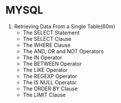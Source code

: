 # MYSQL
 1. Retrieving Data From a Single Table(60m)
    - The SELECT Statement
    - The SELECT Clause
    - The WHERE Clause
    - The AND, OR and NOT Operators
    - The IN Operator
    - The BETWEEN Operator
    - The LIKE Operator
    - The REGEXP Operator
    - The IS NULL Operator
    - The ORDER BY Clause
    - The LIMIT Clause